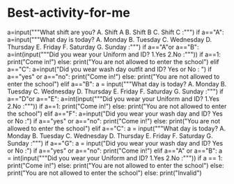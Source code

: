 # Best-activity-for-me

a=input("""What shift are you?
A. Shift A
B. Shift B
C. Shift C
:""")
if a=="A":
    a=input("""What day is today?
    A. Monday
    B. Tuesday
    C. Wednesday
    D. Thursday
    E. Friday
    F. Saturday
    G. Sunday
    :""")
    if a=="A"or a=="B":
        a=int(input("""Did you wear your Uniform and ID? 1.Yes 2.No
        :"""))
        if a==1:
            print("Come in!")
        else:
            print("You are not allowed to enter the school")
    elif a=="C":
        a=input("Did you wear wash day outfit and ID?  Yes or No : ")
        if a=="yes" or a=="no":
            print("Come in!")
    else:
        print("You are not allowed to enter the school")
elif a=="B":
    a = input("""What day is today?
        A. Monday
        B. Tuesday
        C. Wednesday
        D. Thursday
        E. Friday
        F. Saturday
        G. Sunday
        :""")
    if a=="D"or a=="E":
        a=int(input("""Did you wear your Uniform and ID? 1.Yes 2.No
        :"""))
        if a==1:
            print("Come in!")
        else:
            print("You are not allowed to enter the school")
    elif a=="F":
        a=input("Did you wear your wash day and ID? Yes or No :")
        if a=="yes" or a=="no":
            print("Come in!")
    else:
        print("You are not allowed to enter the school")
elif a=="C":
    a = input("""What day is today?
            A. Monday
            B. Tuesday
            C. Wednesday
            D. Thursday
            E. Friday
            F. Saturday
            G. Sunday
            :""")
    if a=="G":
        a = input("Did you wear your wash day and ID? Yes or No :")
        if a=="yes" or a=="no":
            print("Come in!")
    elif a=="A" or a=="B":
        a = int(input("""Did you wear your Uniform and ID? 1.Yes 2.No
                :"""))
        if a == 1:
            print("Come in!")
        else:
            print("You are not allowed to enter the school")
    else:
        print("You are not allowed to enter the school")
else:
    print("Invalid")
